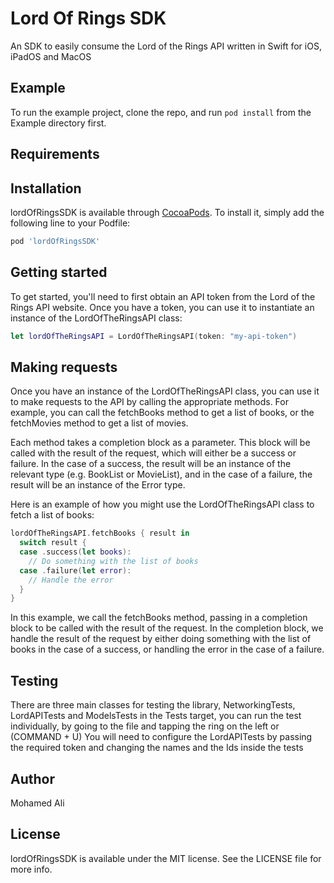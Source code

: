 # Lord Of Rings SDK
An SDK to easily consume the Lord of the Rings API written in Swift for iOS, iPadOS and MacOS

## Example

To run the example project, clone the repo, and run `pod install` from the Example directory first.

## Requirements

## Installation

lordOfRingsSDK is available through [CocoaPods](https://cocoapods.org). To install
it, simply add the following line to your Podfile:

```ruby
pod 'lordOfRingsSDK'
```

## Getting started

To get started, you'll need to first obtain an API token from the Lord of the Rings API website. Once you have a token, you can use it to instantiate an instance of the LordOfTheRingsAPI class:

```swift
let lordOfTheRingsAPI = LordOfTheRingsAPI(token: "my-api-token")
```

## Making requests

Once you have an instance of the LordOfTheRingsAPI class, you can use it to make requests to the API by calling the appropriate methods. For example, you can call the fetchBooks method to get a list of books, or the fetchMovies method to get a list of movies.

Each method takes a completion block as a parameter. This block will be called with the result of the request, which will either be a success or failure. In the case of a success, the result will be an instance of the relevant type (e.g. BookList or MovieList), and in the case of a failure, the result will be an instance of the Error type.

Here is an example of how you might use the LordOfTheRingsAPI class to fetch a list of books:

```swift
lordOfTheRingsAPI.fetchBooks { result in
  switch result {
  case .success(let books):
    // Do something with the list of books
  case .failure(let error):
    // Handle the error
  }
}
```

In this example, we call the fetchBooks method, passing in a completion block to be called with the result of the request. In the completion block, we handle the result of the request by either doing something with the list of books in the case of a success, or handling the error in the case of a failure.


## Testing
There are three main classes for testing the library, NetworkingTests, LordAPITests and ModelsTests in the Tests target, you can run the test individually, by going to the file and tapping the ring on the left or (COMMAND + U)
You will need to configure the LordAPITests by passing the required token and changing the names and the Ids inside the tests


## Author

Mohamed Ali

## License

lordOfRingsSDK is available under the MIT license. See the LICENSE file for more info.
